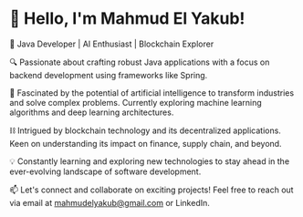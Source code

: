 # 👋 Hello, I'm Mahmud El Yakub!

🚀 Java Developer | AI Enthusiast | Blockchain Explorer

🔍 Passionate about crafting robust Java applications with a focus on backend development using frameworks like Spring. 

🤖 Fascinated by the potential of artificial intelligence to transform industries and solve complex problems. Currently exploring machine learning algorithms and deep learning architectures.

⛓️ Intrigued by blockchain technology and its decentralized applications. Keen on understanding its impact on finance, supply chain, and beyond.

💡 Constantly learning and exploring new technologies to stay ahead in the ever-evolving landscape of software development.

📫 Let's connect and collaborate on exciting projects! Feel free to reach out via email at mahmudelyakub@gmail.com or LinkedIn.
